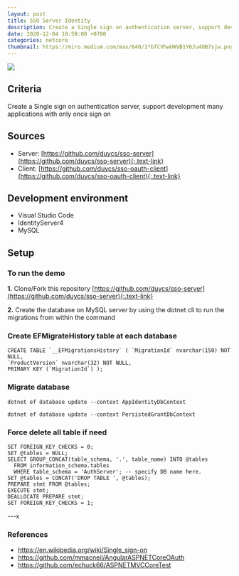 ```yaml
---
layout: post
title: SSO Server Identity
description: Create a Single sign on authentication server, support development many applications with only once sign on
date: 2020-12-04 10:59:00 +0700
categories: netcore
thumbnail: https://miro.medium.com/max/640/1*bfCVhwUWVB1Y6Ju4OB7sjw.png
---
```


![](https://miro.medium.com/max/640/1*bfCVhwUWVB1Y6Ju4OB7sjw.png)

## Criteria
Create a Single sign on authentication server, support development many applications with only once sign on

## Sources
- Server: [https://github.com/duycs/sso-server](https://github.com/duycs/sso-server){:.text-link}
- Client: [https://github.com/duycs/sso-oauth-client](https://github.com/duycs/sso-oauth-client){:.text-link}

## Development environment
- Visual Studio Code
- IdentityServer4
- MySQL

## Setup

### To run the demo

**1.** Clone/Fork this repository
[https://github.com/duycs/sso-server](https://github.com/duycs/sso-server){:.text-link}

**2.** Create the database on MySQL server by using the dotnet cli to run the migrations from within the command

### Create EFMigrateHistory table at each database
```
CREATE TABLE `__EFMigrationsHistory` ( `MigrationId` nvarchar(150) NOT NULL, 
`ProductVersion` nvarchar(32) NOT NULL, 
PRIMARY KEY (`MigrationId`) );
```

### Migrate database

<pre><code>dotnet ef database update --context AppIdentityDbContext</code></pre>
<pre><code>dotnet ef database update --context PersistedGrantDbContext</code></pre>

### Force delete all table if need
```
SET FOREIGN_KEY_CHECKS = 0; 
SET @tables = NULL;
SELECT GROUP_CONCAT(table_schema, '.', table_name) INTO @tables
  FROM information_schema.tables 
  WHERE table_schema = 'AuthServer'; -- specify DB name here.
SET @tables = CONCAT('DROP TABLE ', @tables);
PREPARE stmt FROM @tables;
EXECUTE stmt;
DEALLOCATE PREPARE stmt;
SET FOREIGN_KEY_CHECKS = 1; 
```

---x
### References
- https://en.wikipedia.org/wiki/Single_sign-on
- https://github.com/mmacneil/AngularASPNETCoreOAuth
- https://github.com/echuck66/ASPNETMVCCoreTest
